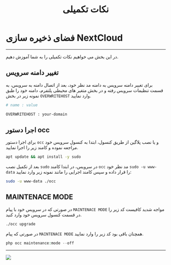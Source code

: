 ﻿---
title: "نکات تکمیلی"
sidebar_label: "نکات تکمیلی"
description: "Nextcloud یک سامانه مدیریت ابری (Cloud) اوپن سورس می باشد که بر روی سرورهای اختصاصی قابل نصب است. این نرم افزار امکان مدیریت و به اشتراک گذاری انواع فایل‌ها، تقویم ها، مخاطبان و دیگر برنامه های کاربردی را از طریق وب به شما می‌دهد."
---

# فضای ذخیره سازی NextCloud
---

در این بخش می خواهیم نکات تکمیلی را به شما آموزش دهیم.

## تغییر دامنه سرویس

برای تغییر دامنه سرویس به دامنه مد نظر خود، بعد از اتصال دامنه به سرویس، به قسمت تنظیمات سرویس رفته و در بخش متغیر های محیطی پلتفرم، دامنه خود را طبق نمونه زیر در بخش `OVERWRITEHOST` وارد نمایید.

```bash
# name : value

OVERWRITEHOST : your-domain
```

## اجرا دستور occ

برای اجرا دستور `occ` و یا نصب پلاگین از طریق کنسول، ابتدا به کنسول سرویس خود مراجعه نموده و کامند زیر را اجرا نمایید.

```bash
apt update && apt install -y sudo 
```

بعد از تکمیل نصب `sudo` در سرویس، در ابتدا کامند `occ` مد نظر خود `sudo -u www-data` را قرار داده و سپس کامند اجرایی را مانند نمونه زیر وارد نمایید:

```bash
sudo -u www-data ./occ
```

## MAINTENACE MODE

در صورتی که در سرویس خود با پیام `MAINTENACE MODE` مواجه شدید کافیست کد زیر را در قسمت کنسول سرویس خود وارد کنید.

```bash
./occ upgrade
```

در صورتی که پیام `MAINTENACE MODE` همچنان باقی بود کد زیر را وارد نمایید.

```php
php occ maintenance:mode --off
```

---
<a href="https://hub.chabokan.net/fa/services/create/nextcloud" ><img src="https://s1.chabokan.net/docs/images/nextcloud-banner.png" /></a>
